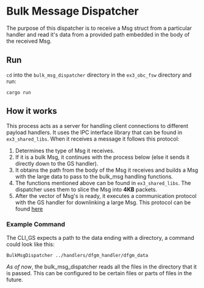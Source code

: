 # Bulk Message Dispatcher

The purpose of this dispatcher is to receive a Msg struct from a particular handler and read it's data from a provided path embedded in the body of the received Msg.

## Run

```cd``` into the ```bulk_msg_dispatcher``` directory in the ```ex3_obc_fsw``` directory and run:

```@sh
cargo run
```

## How it works

This process acts as a server for handling client connections to different payload handlers. It uses the IPC interface library that can be found in ```ex3_shared_libs```. When it receives a message it follows this protocol:

1. Determines the type of Msg it receives.
2. If it is a bulk Msg, it continues with the process below (else it sends it directly down to the GS handler).
3. It obtains the path from the body of the Msg it receives and builds a Msg with the large data to pass to the bulk_msg handling functions.
4. The functions mentioned above can be found in ```ex3_shared_libs```. The dispatcher uses them to slice the Msg into **4KB** packets.
5. After the vector of Msg's is ready, it executes a communication protocol with the GS handler for downlinking a large Msg. This protocol can be found [here](https://docs.google.com/document/d/18tPKPQxh9jXXWP5Zg5dk0lUnMpEQhH_QMLLM5OKqCLY/edit)

### Example Command

The CLI_GS expects a path to the data ending with a directory, a command could look like this:

```@sh
BulkMsgDispatcher ../handlers/dfgm_handler/dfgm_data
```

*As of now*, the bulk_msg_dispatcher reads all the files in the directory that it is passed. This can be configured to be certain files or parts of files in the future.
